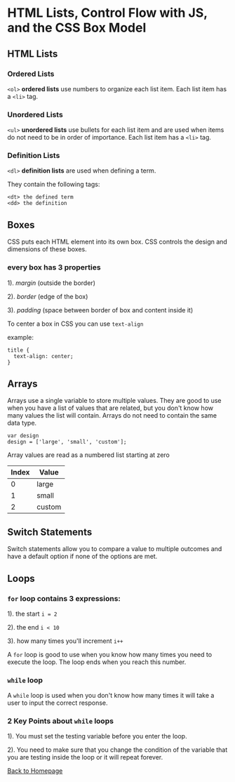 # HTML Lists, Control Flow with JS, and the CSS Box Model

## HTML Lists
### Ordered Lists
`<ol>` **ordered lists** use numbers to organize
each list item. Each list item has a `<li>` tag.

### Unordered Lists
`<ul>` **unordered lists** use bullets for each list item and are used when items do not need to be in order of importance. Each list item has a `<li>` tag.

### Definition Lists
`<dl>` **definition lists** are used when defining a term.

They contain the following tags:
```
<dt> the defined term 
<dd> the definition 
```

## Boxes
CSS puts each HTML element into its own box. CSS controls the design and dimensions of these boxes. 

### every box has 3 properties
1). *margin* (outside the border)

2). *border* (edge of the box)

3). *padding* (space between border of box and content inside it)

To center a box in CSS you can use `text-align`

example:
```
title {
  text-align: center;
}
```

## Arrays
Arrays use a single variable to store multiple values. They are good to use when you have a list of values that are related, but you don't know how many values the list will contain. Arrays do not need to contain the same data type.

```
var design
design = ['large', 'small', 'custom'];
```

Array values are read as a numbered list starting at zero

| Index | Value |
| ----------- | ----------- |
| 0 | large |
| 1 | small |
| 2 | custom |

## Switch Statements
Switch statements allow you to compare a value to multiple outcomes and have a default option if none of the options are met. 

## Loops
### `for` loop contains 3 expressions:

1). the start `i = 2`

2). the end `i < 10`

3). how many times you'll increment `i++`


A `for` loop is good to use when you know how many times you need to execute the loop. The loop ends when you reach this number.

### `while` loop
A `while` loop is used when you don't know how many times it will take a user to input the correct response. 

### 2 Key Points about `while` loops

1). You must set the testing variable before you enter the loop. 

2). You need to make sure that you change the condition of the variable that you are testing inside the loop or it will repeat forever. 

[Back to Homepage](../README.md)